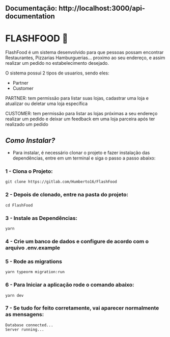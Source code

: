 ## Documentação: http://localhost:3000/api-documentation

# FLASHFOOD 🍟

FlashFood é um sistema desenvolvido para que pessoas possam encontrar Restaurantes, Pizzarias Hamburguerias... proximo ao seu endereço, e assim realizar um pedido no estabelecimento desejado.

O sistema possui 2 tipos de usuarios, sendo eles:

- Partner
- Customer

PARTNER:
tem permissão para listar suas lojas, cadastrar uma loja e atualizar ou deletar uma loja específica

CUSTOMER:
tem permissão para listar as lojas próximas a seu endereço realizar um pedido e deixar um feedback em uma loja parceira após ter realizado um pedido

## **_Como Instalar?_**

- Para instalar, é necessário clonar o projeto e fazer instalação das dependências, entre em um terminal e siga o passo a passo abaixo:

### 1 - Clona o Projeto:

```
git clone https://gitlab.com/Humberto16/FlashFood

```

### 2 - Depois de clonado, entre na pasta do projeto:

```
cd FlashFood

```

### 3 - Instale as Dependências:

```
yarn

```

### 4 - Crie um banco de dados e configure de acordo com o arquivo .env.example


### 5 - Rode as migrations

```
yarn typeorm migration:run

```

### 6 - Para Iniciar a aplicação rode o comando abaixo:

```
yarn dev

```
### 7 - Se tudo for feito corretamente, vai aparecer normalmente as mensagens:

```
Database connected...
Server running...

```
